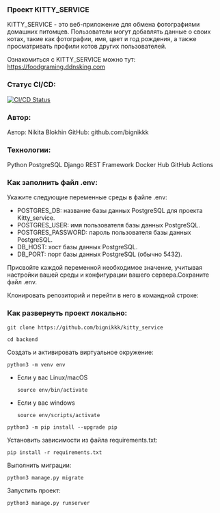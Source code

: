 ### Проект KITTY_SERVICE

KITTY_SERVICE - это веб-приложение для обмена фотографиями домашних питомцев. Пользователи могут добавлять данные о своих котах, такие как фотографии, имя, цвет и год рождения, а также просматривать профили котов других пользователей.

Ознакомиться с KITTY_SERVICE можно тут: https://foodgraming.ddnsking.com
### Статус CI/CD:

[![CI/CD Status](https://github.com/bignikkk/kittygram_final/actions/workflows/main.yml/badge.svg)](https://github.com/bignikkk/kittygram_final/actions/workflows/main.yml)


### Автор:
Автор: Nikita Blokhin
GitHub: github.com/bignikkk

### Технологии:

Python
PostgreSQL
Django REST Framework
Docker Hub
GitHub Actions

### Как заполнить файл .env:

Укажите следующие переменные среды в файле .env:

   - POSTGRES_DB: название базы данных PostgreSQL для проекта Kitty_service.
   - POSTGRES_USER: имя пользователя базы данных PostgreSQL.
   - POSTGRES_PASSWORD: пароль пользователя базы данных PostgreSQL.
   - DB_HOST: хост базы данных PostgreSQL.
   - DB_PORT: порт базы данных PostgreSQL (обычно 5432).

Присвойте каждой переменной необходимое значение, учитывая настройки вашей среды и конфигурации вашего сервера.Сохраните файл .env.

Клонировать репозиторий и перейти в него в командной строке:

### Как развернуть проект локально:

```
git clone https://github.com/bignikkk/kitty_service
```

```
cd backend
```

Cоздать и активировать виртуальное окружение:

```
python3 -m venv env
```

* Если у вас Linux/macOS

    ```
    source env/bin/activate
    ```

* Если у вас windows

    ```
    source env/scripts/activate
    ```

```
python3 -m pip install --upgrade pip
```

Установить зависимости из файла requirements.txt:

```
pip install -r requirements.txt
```

Выполнить миграции:

```
python3 manage.py migrate
```

Запустить проект:

```
python3 manage.py runserver
